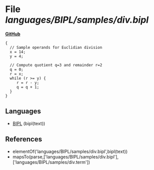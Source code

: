 # File _languages/BIPL/samples/div.bipl_
**[GitHub](https://github.com/softlang/yas/blob/master/languages/BIPL/samples/div.bipl)**
```
{
  // Sample operands for Euclidian division
  x = 14;
  y = 4; 

  // Compute quotient q=3 and remainder r=2
  q = 0;
  r = x;
  while (r >= y) {
     r = r - y;
     q = q + 1; 
  }
}
```

## Languages
* [BIPL](../languages/BIPL.md) (bipl(text))

## References
* elementOf('languages/BIPL/samples/div.bipl',bipl(text))
* mapsTo(parse,['languages/BIPL/samples/div.bipl'],['languages/BIPL/samples/div.term'])
